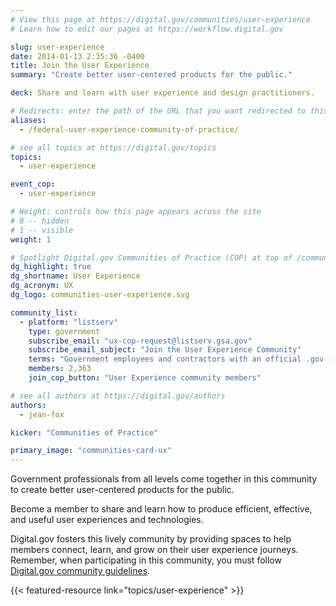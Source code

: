 ```yaml
---
# View this page at https://digital.gov/communities/user-experience
# Learn how to edit our pages at https://workflow.digital.gov

slug: user-experience
date: 2014-01-13 2:35:36 -0400
title: Join the User Experience
summary: "Create better user-centered products for the public."

deck: Share and learn with user experience and design practitioners.

# Redirects: enter the path of the URL that you want redirected to this page
aliases:
  - /federal-user-experience-community-of-practice/

# see all topics at https://digital.gov/topics
topics:
  - user-experience

event_cop:
  - user-experience

# Weight: controls how this page appears across the site
# 0 -- hidden
# 1 -- visible
weight: 1

# Spotlight Digital.gov Communities of Practice (COP) at top of /communities
dg_highlight: true
dg_shortname: User Experience
dg_acronym: UX
dg_logo: communities-user-experience.svg

community_list:
  - platform: "listserv"
    type: government
    subscribe_email: "ux-cop-request@listserv.gsa.gov"
    subscribe_email_subject: "Join the User Experience Community"
    terms: "Government employees and contractors with an official .gov or .mil email are eligible to join."
    members: 2,363
    join_cop_button: "User Experience community members"

# see all authors at https://digital.gov/authors
authors:
  - jean-fox

kicker: "Communities of Practice"

primary_image: "communities-card-ux"
---
```


Government professionals from all levels come together in this community to create better user-centered products for the public.

Become a member to share and learn how to produce efficient, effective, and useful user experiences and technologies.

Digital.gov fosters this lively community by providing spaces to help members connect, learn, and grow on their user experience journeys. Remember, when participating in this community, you must follow [Digital.gov community guidelines](https://digital.gov/communities/community-guidelines/).

{{< featured-resource link="topics/user-experience" >}}
